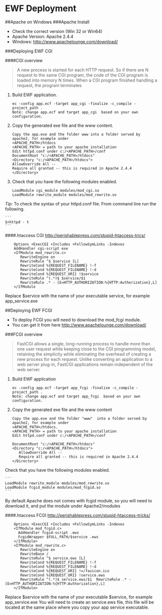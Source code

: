 EWF Deployment
==============

##Apache on Windows
###Apache Install
 
 - Check the correct version (Win 32 or Win64)
 - Apache Version:  Apache 2.4.4
 - Windows: http://www.apachelounge.com/download/

###Deploying EWF CGI

####CGI overview
> A new process is started for each HTTP request. So if there are N request to the same CGI
> program, the code of the CGI program is loaded into memory N times.
> When a CGI program finished handling a request,  the program terminates

1. Build EWF application.

    ```
    ec -config app.ecf -target app_cgi -finalize -c_compile -project_path .
    Note: change app.ecf and target app_cgi  based on your own configuration.
     ```
2. Copy the generated exe file and the www content.

    ```
    Copy the app.exe and the folder www into a folder served by apache2, for example under
    <APACHE_PATH>/htdocs
    <APACHE_PATH> = path to your apache installation
    Edit httpd.conf under c:/<APACHE_PATH>/conf
    DocumentRoot "c:/<APACHE_PATH>/htdocs"
    <Directory "c:/<APACHE_PATH>/htdocs">
    AllowOverride All --
    Require all granted -- this is required in Apache 2.4.4
    </Directory>
    ```

3. Check that you have the following modules enabled.

    ```
    LoadModule cgi_module modules/mod_cgi.so
    LoadModule rewrite_module modules/mod_rewrite.so
    ```

*Tip:*
To check the syntax of your httpd.conf file. From command line run the following.
    
    ```
    $>httpd - t
    ```
####.htaccess CGI
http://perishablepress.com/stupid-htaccess-trics/

```
    Options +ExecCGI +Includes +FollowSymLinks -Indexes
    AddHandler cgi-script exe
    <IfModule mod_rewrite.c>
       RewriteEngine on
       RewriteRule ^$ $service [L]
       RewriteCond %{REQUEST_FILENAME} !-f
       RewriteCond %{REQUEST_FILENAME} !-d
       RewriteCond %{REQUEST_URI} !$service
       RewriteRule ^(.*)$ $service/$1
       RewriteRule .* - [E=HTTP_AUTHORIZATION:%{HTTP:Authorization},L]
    </IfModule
```
Replace $service with the name of your executable service, for example app_service.exe


##Deploying EWF FCGI

 - To deploy FCGI you will need to download the mod_fcgi module.
 - You can get it from here http://www.apachelounge.com/download/

###FCGI overview
> FastCGI allows a single, long-running process to handle more than one user request while keeping close to
> the CGI programming model, retaining the simplicity while eliminating the overhead of creating a new
> process for each request. Unlike converting an application to a web server plug-in, FastCGI applications
> remain independent of the web server.

1. Build EWF application

    ```
    ec -config app.ecf -target app_fcgi -finalize -c_compile -project_path .
    Note: change app.ecf and target app_fcgi  based on your own configuration.
    ```
2. Copy the generated exe file and the www content

    ```
    Copy the app.exe and the folder "www"  into a folder served by apache2, for example under
    <APACHE_PATH>/htdocs.
    <APACHE_PATH> = path to your apache installation
    Edit httpd.conf under c:/<APACHE_PATH>/conf
    
    DocumentRoot "c:/<APACHE_PATH>/htdocs"
    <Directory "c:/<APACHE_PATH>/htdocs">
       AllowOverride All --
       Require all granted -- this is required in Apache 2.4.4
    </Directory>
    ```
Check that you have the following modules enabled.

    ```
    LoadModule rewrite_module modules/mod_rewrite.so
    LoadModule fcgid_module modules/mod_fcgid.so
    ```

By default Apache does not comes with fcgid module, so you will need to
download it, and put the module under Apache2/modules

####.htaccess FCGI
http://perishablepress.com/stupid-htaccess-tricks/

```
    Options +ExecCGI +Includes +FollowSymLinks -Indexes
    <IfModule mod_fcgid.c>
      AddHandler fcgid-script .ews
      FcgidWrapper $FULL_PATH/$service .ews
    </IfModule>
    <IfModule mod_rewrite.c>
       RewriteEngine on
       RewriteBase /
       RewriteRule ^$ service.ews [L]
       RewriteCond %{REQUEST_FILENAME} !-f
       RewriteCond %{REQUEST_FILENAME} !-d
       RewriteCond %{REQUEST_URI} !=/favicon.ico
       RewriteCond %{REQUEST_URI} !service.ews
       RewriteRule ^(.*)$ service.ews/$1  RewriteRule .* - [E=HTTP_AUTHORIZATION:%{HTTP:Authorization},L]
    </IfModule>
```
Replace $service with the name of your executable $service, for example app_service.exe
You will need to create an service.ews file, this file will be located at the same place where you
copy your app service executable.
